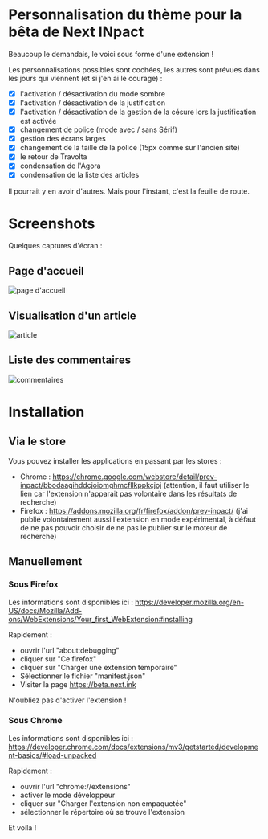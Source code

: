 # Personnalisation du thème pour la bêta de Next INpact

Beaucoup le demandais, le voici sous forme d'une extension ! 

Les personnalisations possibles sont cochées, les autres sont prévues dans les jours qui viennent (et si j'en ai le courage) :
- [x] l'activation / désactivation du mode sombre
- [x] l'activation / désactivation de la justification
- [x] l'activation / désactivation de la gestion de la césure lors la justification est activée
- [x] changement de police (mode avec / sans Sérif)
- [x] gestion des écrans larges
- [x] changement de la taille de la police (15px comme sur l'ancien site)
- [x] le retour de Travolta
- [x] condensation de l'Agora
- [x] condensation de la liste des articles
  
Il pourrait y en avoir d'autres. Mais pour l'instant, c'est la feuille de route.

# Screenshots

Quelques captures d'écran :

## Page d'accueil
![page d'accueil](assets/screenshots/page-accueil.webp)

## Visualisation d'un article
![article](assets/screenshots/article.webp)

## Liste des commentaires
![commentaires](assets/screenshots/commentaire.webp)

# Installation
## Via le store
Vous pouvez installer les applications en passant par les stores :
- Chrome : https://chrome.google.com/webstore/detail/prev-inpact/bbodaagihddcjoiomghmcfllkppkcjoj (attention, il faut utiliser le lien car l'extension n'apparait pas volontaire dans les résultats de recherche)
- Firefox : https://addons.mozilla.org/fr/firefox/addon/prev-inpact/ (j'ai publié volontairement aussi l'extension en mode expérimental, à défaut de ne pas pouvoir choisir de ne pas le publier sur le moteur de recherche)

## Manuellement 
### Sous Firefox
Les informations sont disponibles ici : https://developer.mozilla.org/en-US/docs/Mozilla/Add-ons/WebExtensions/Your_first_WebExtension#installing

Rapidement :
- ouvrir l'url "about:debugging"
- cliquer sur "Ce firefox"
- cliquer sur "Charger une extension temporaire"
- Sélectionner le fichier "manifest.json"
- Visiter la page https://beta.next.ink

N'oubliez pas d'activer l'extension !

### Sous Chrome

Les informations sont disponibles ici : https://developer.chrome.com/docs/extensions/mv3/getstarted/development-basics/#load-unpacked

Rapidement :
- ouvrir l'url "chrome://extensions"
- activer le mode développeur
- cliquer sur "Charger l'extension non empaquetée"
- sélectionner le répertoire où se trouve l'extension

Et voilà !
